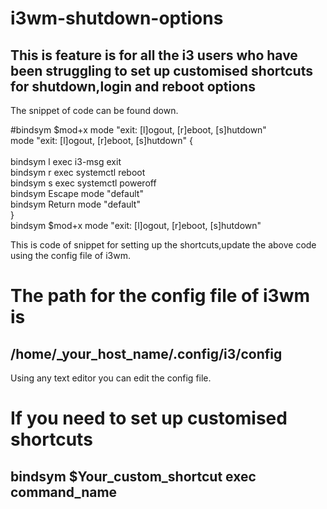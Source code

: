 # i3wm-shutdown-options
## This is feature is for all the i3 users who have been struggling to set up customised shortcuts for shutdown,login and reboot options
The snippet of code can be found down.<br>

#bindsym $mod+x mode "exit: [l]ogout, [r]eboot, [s]hutdown"<br>
mode "exit: [l]ogout, [r]eboot, [s]hutdown" {<br>
<br>
  bindsym l exec i3-msg exit<br>
  bindsym r exec systemctl reboot<br>
  bindsym s exec systemctl poweroff<br>
  bindsym Escape mode "default"<br>
  bindsym Return mode "default"<br>
}<br>
bindsym $mod+x mode "exit: [l]ogout, [r]eboot, [s]hutdown" <br>





This is code of snippet for setting up the shortcuts,update the above code using the config file of i3wm.<br>
# The path for the config file of i3wm is <br>
## /home/_your_host_name/.config/i3/config <br>
Using any text editor you can edit the config file. <br>
# If you need to set up customised shortcuts <br>

## bindsym $Your_custom_shortcut exec command_name <br>

